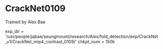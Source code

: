 # CrackNet0109

Trained by Alex Bae

exp_dir = '/usr/people/jabae/seungmount/research/Alex/fold_detection/exp/CrackNet_v1/CrackNet_mip4_contrast_0109/'
chkpt_num = 150k